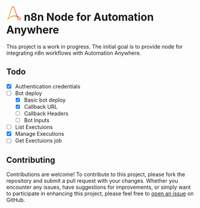 # <img src="nodes/AutomationAnywhere/AutomationAnywhere.svg" height="40"> n8n Node for Automation Anywhere

This project is a work in progress. The initial goal is to provide node for integrating n8n workflows with Automation Anywhere.

## Todo
- [x] Authentication credentials
- [ ] Bot deploy
  - [x] Basic bot deploy
  - [x] Callback URL
  - [ ] Callback Headers
  - [ ] Bot Inputs
- [ ] List Exectuions
- [x] Manage Executions
- [ ] Get Exectuions job

## Contributing
Contributions are welcome! To contribute to this project, please fork the repository and submit a pull request with your changes. Whether you encounter any issues, have suggestions for improvements, or simply want to participate in enhancing this project, please feel free to [open an issue](https://github.com/Luan7805/n8n-nodes-automation-anywhere/issues) on GitHub.


